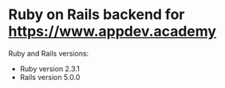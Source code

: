 # Ruby on Rails backend for https://www.appdev.academy

Ruby and Rails versions:

* Ruby version 2.3.1
* Rails version 5.0.0